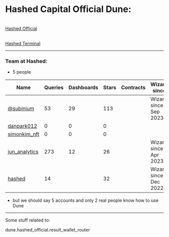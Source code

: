 # Hashed Capital Official Dune: 

<br>[Hashed Official](https://dune.com/hashed_official/)

<br>[Hashed Terminal](https://dune.com/hashed_official/hashed-terminal)

---
### Team at **Hashed**:

- 5 people

| Name                                            | Queries | Dashboards | Stars | Contracts | Wizard since          |
| ---                                             | ---     | ---        | ---   | ---       | ---                   |
| [@subinium](https://dune.com/subinium)          |    53   |     29     |  113  |           | Wizard since Sep 2023 |
| [danpark012](https://dune.com/danpark012)       |     0   |      0     |    0  |           | |
| [simonkim_nft](https://dune.com/simonkim_nft)   |     0   |      0     |    0  |           | |
| [jun_analytics](https://dune.com/jun_analytics) |   273   |     12     |   26  |           | Wizard since Apr 2023 |
| [hashed](https://dune.com/hashed)               |    14   |            |   32  |           | Wizard since Dec 2022 |

- but we should say 5 accounts and only 2 real people know how to use Dune

---
Some stuff related to: 

dune.hashed_official.result_wallet_router
